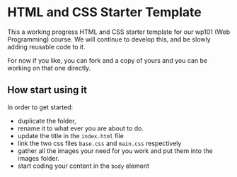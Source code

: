 # HTML and CSS Starter Template

This a working progress HTML and CSS starter template for our wp101 (Web Programming) course. We will continue to develop this, and be slowly adding reusable code to it.

For now if you like, you can fork and a copy of yours and you can be working on that one directly.

## How start using it

In order to get started: 

- duplicate the folder, 
- rename it to what ever you are about to do.
- update the title in the `index.html` file
- link the two css files `base.css`  and `main.css` respectively
- gather all the images your need for you work and put them into the images folder.
- start coding your content in the `body` element

